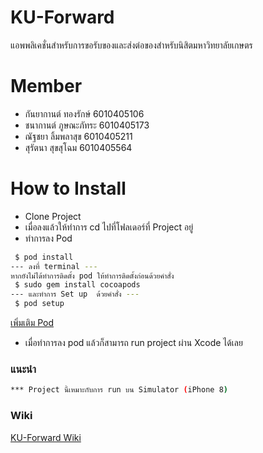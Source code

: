 # KU-Forward

แอพพลิเคชั่นสำหรับการขอรับของและส่งต่อของสำหรับนิสิตมหาวิทยาลัยเกษตร


# Member

  - กันยากานต์ ทองรักษ์ 6010405106
  - ชนากานต์ ภูษณะภัทระ 6010405173 
  - ณัฐชยา ลิ้มพลาสุข 6010405211
  - สุรัตนา สุขสุโฉม 6010405564
  
# How to Install
  - Clone Project
  - เมื่อลงแล้วให้ทำการ cd ไปที่โฟลเดอร์ที่ Project อยู่
  - ทำการลง Pod 
  ```sh
   $ pod install 
  --- ลงที่ terminal ---
  หากยังไม่ได้ทำการติดตั้ง pod ให้ทำการติดตั้งก่อนด้วยคำสั่ง
   $ sudo gem install cocoapods
--- และทำการ Set up  ด้วยคำสั่ง ---
   $ pod setup
```
[เพิ่มเติม Pod ](https://cocoapods.org/?fbclid=IwAR3mpZTlSBXBU9Q4Q64rXjLDekVIDqLPmGT_3SQOY9KXG6icUWey3IKnbwY)

  - เมื่อทำการลง pod แล้วก็สามารถ run project ผ่าน Xcode ได้เลย
  
### แนะนำ
```sh
*** Project นี้เหมาะกับการ run บน Simulator (iPhone 8)
```

### Wiki
[KU-Forward Wiki](https://github.com/noonnutchaya/KU-Forward/wiki)
